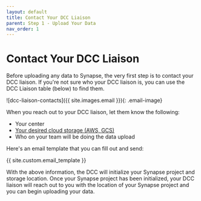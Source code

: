 ```yaml
---
layout: default
title: Contact Your DCC Liaison
parent: Step 1 - Upload Your Data
nav_order: 1
---
```


# Contact Your DCC Liaison

Before uploading any data to Synapse, the very first step is to contact your DCC liaison. If you're not sure who your DCC liaison is, you can use the DCC Liaison table (below) to find them.

![dcc-liaison-contacts]({{ site.images.email }}){: .email-image}

When you reach out to your DCC liaison, let them know the following:

- Your center
- [Your desired cloud storage (AWS, GCS)](choose-your-cloud-storage-platform)
- Who on your team will be doing the data upload

Here's an email template that you can fill out and send:

{{ site.custom.email_template }}

With the above information, the DCC will initialize your Synapse project and storage location. Once your Synapse project has been initialized, your DCC liaison will reach out to you with the location of your Synapse project and you can begin uploading your data.
